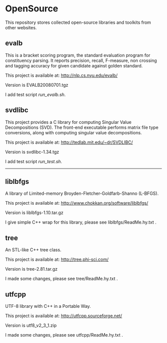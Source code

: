 OpenSource
==========

This repository stores collected open-source libraries and toolkits from other websites.

evalb
-----
This is a bracket scoring program, the standard evaluation program for constituency parsing.
It reports precision, recall, F-measure, non crossing and tagging accuracy for given candidate against golden standard.

This project is available at: http://nlp.cs.nyu.edu/evalb/

Version is EVALB20080701.tgz

I add test script *run_evalb.sh*.

svdlibc
-------
This project provides a C library for computing Singular Value Decompositions (SVD).
The front-end executable performs matrix file type conversions, along with computing singular value decompositions. 

This project is available at: http://tedlab.mit.edu/~dr/SVDLIBC/

Version is svdlibc-1.34.tgz

I add test script *run_test.sh*.

----

liblbfgs
--------
A library of Limited-memory Broyden-Fletcher-Goldfarb-Shanno (L-BFGS).

This project is available at: http://www.chokkan.org/software/liblbfgs/

Version is liblbfgs-1.10.tar.gz

I give simple C++ wrap for this library, please see liblbfgs/ReadMe.hy.txt .

tree
----
An STL-like C++ tree class.

This project is available at: http://tree.phi-sci.com/

Version is tree-2.81.tar.gz

I made some changes, please see tree/ReadMe.hy.txt .

utfcpp
------
UTF-8 library with C++ in a Portable Way.

This project is available at: http://utfcpp.sourceforge.net/

Version is utf8_v2_3_1.zip

I made some changes, please see utfcpp/ReadMe.hy.txt .



